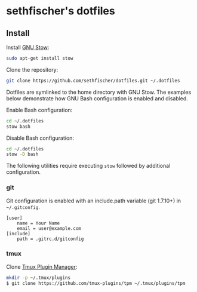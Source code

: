 sethfischer's dotfiles
======================

Install
-------

Install [GNU Stow][1]:

```sh
sudo apt-get install stow
```

Clone the repository:

```sh
git clone https://github.com/sethfischer/dotfiles.git ~/.dotfiles
```

Dotfiles are symlinked to the home directory with GNU Stow. The examples
below demonstrate how GNU Bash configuration is enabled and disabled.

Enable Bash configuration:

```sh
cd ~/.dotfiles
stow bash
```

Disable Bash configuration:

```sh
cd ~/.dotfiles
stow -D bash
```

The following utilities require executing `stow` followed by additional
configuration.


### git

Git configuration is enabled with an include.path variable (git 1.7.10+) in
`~/.gitconfig`.

```
[user]
    name = Your Name
    email = user@example.com
[include]
    path = .gitrc.d/gitconfig
```


### tmux

Clone [Tmux Plugin Manager][2]:

```sh
mkdir -p ~/.tmux/plugins
$ git clone https://github.com/tmux-plugins/tpm ~/.tmux/plugins/tpm
```

[1]: http://www.gnu.org/software/stow/
[2]: https://github.com/tmux-plugins/tpm
